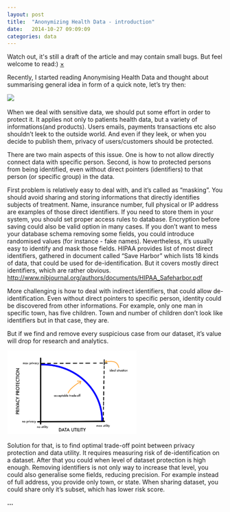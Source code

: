 ```yaml
---
layout: post
title:  "Anonymizing Health Data - introduction"
date:   2014-10-27 09:09:09
categories: data
---
```


<div data-alert class="alert-box secondary">
  Watch out, it's still a draft of the article and may contain small bugs. But feel welcome to read:)
  <a href="#" class="close">&times;</a>
</div>

Recently, I started reading Anonymising Health Data and thought about summarising general idea in form of a quick note, let’s try then:

<a href="http://shop.oreilly.com/product/0636920029229.do">
  <img src="http://akamaicovers.oreilly.com/images/0636920029229/cat.gif" />
</a>

When we deal with sensitive data, we should put some effort in order to protect it. It applies not only to patients health data, but a variety of informations(and products). Users emails, payments transactions etc also shouldn’t leek to the outside world. And even if they leek, or when you decide to publish them, privacy of users/customers should be protected.

There are two main aspects of this issue. One is how to not allow directly connect data with specific person. Second, is how to protected persons from being identified, even without direct pointers (identifiers) to that person (or specific group) in the data.

First problem is relatively easy to deal with, and it’s called as “masking”. You should avoid sharing and storing informations that directly identifies subjects of treatment. Name, insurance number, full physical or IP address are examples of those direct identifiers. If you need to store them in your system, you should set proper access rules to database. Encryption before saving could also be valid option in many cases. If you don’t want to mess your database schema removing some fields, you could introduce randomised values (for instance - fake names). Nevertheless, it’s usually easy to identify and mask those fields. HIPAA provides list of most direct identifiers, gathered in document called “Save Harbor” which lists 18 kinds of data, that could be used for de-identification. But it covers mostly direct identifiers, which are rather obvious. http://www.nibjournal.org/authors/documents/HIPAA_Safeharbor.pdf

More challenging is how to deal with indirect identifiers, that could allow de-identification.
Even without direct pointers to specific person, identity could be discovered from other informations. For example, only one man in specific town, has five children. Town and number of children don’t look like identifiers but in that case, they are. 

But if we find and remove every suspicious case from our dataset, it’s value will drop for research and analytics. 

<img src="/img/chart.png" width="60%" height="60%" class="th" />

Solution for that, is to find optimal trade-off point between privacy protection and data utility. It requires measuring risk of de-identification on a dataset. After that you could when level of dataset protection is high enough. Removing identifiers is not only way to increase that level, you could also generalise some fields, reducing precision. For example instead of full address, you provide only town, or state. When sharing dataset, you could share only it’s subset, which has lower risk score.

**...**
